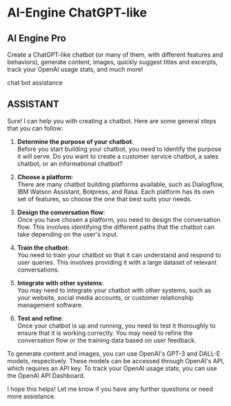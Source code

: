 # AI-Engine ChatGPT-like

## AI Engine Pro
Create a ChatGPT-like chatbot (or many of them, with different features and behaviors), generate content, images, quickly suggest titles and excerpts, track your OpenAI usage stats, and much more!

chat bot assistance

## ASSISTANT
Sure! I can help you with creating a chatbot. Here are some general steps that you can follow:

1. **Determine the purpose of your chatbot**: <br>Before you start building your chatbot, you need to identify the purpose it will serve. Do you want to create a customer service chatbot, a sales chatbot, or an informational chatbot?

2. **Choose a platform**: <br>There are many chatbot building platforms available, such as Dialogflow, IBM Watson Assistant, Botpress, and Rasa. Each platform has its own set of features, so choose the one that best suits your needs.

3. **Design the conversation flow**: <br>Once you have chosen a platform, you need to design the conversation flow. This involves identifying the different paths that the chatbot can take depending on the user's input.

4. **Train the chatbot**: <br>You need to train your chatbot so that it can understand and respond to user queries. This involves providing it with a large dataset of relevant conversations.

5. **Integrate with other systems**: <br>You may need to integrate your chatbot with other systems, such as your website, social media accounts, or customer relationship management software.

6. **Test and refine**: <br>Once your chatbot is up and running, you need to test it thoroughly to ensure that it is working correctly. You may need to refine the conversation flow or the training data based on user feedback.

To generate content and images, you can use OpenAI's GPT-3 and DALL-E models, respectively. These models can be accessed through OpenAI's API, which requires an API key. To track your OpenAI usage stats, you can use the OpenAI API Dashboard.

I hope this helps! Let me know if you have any further questions or need more assistance.
